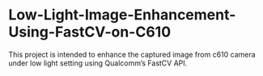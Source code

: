 # Low-Light-Image-Enhancement-Using-FastCV-on-C610
This project is intended to enhance the captured image from c610 camera under low light setting using Qualcomm’s FastCV API.

